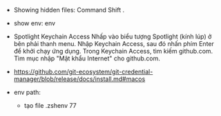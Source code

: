 -   Showing hidden files: Command Shift .
-   show env: env
-   Spotlight Keychain Access
    Nhấp vào biểu tượng Spotlight (kính lúp) ở bên phải thanh menu.
    Nhập Keychain Access, sau đó nhấn phím Enter để khởi chạy ứng dụng.
    Trong Keychain Access, tìm kiếm github.com.
    Tìm mục nhập "Mật khẩu Internet" cho github.com.

-   https://github.com/git-ecosystem/git-credential-manager/blob/release/docs/install.md#macos
-   env path:
    -   tạo file .zshenv
        77
